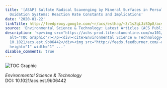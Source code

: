 ```yaml
---
title: '[ASAP] Sulfate Radical Scavenging by Mineral Surfaces in Persulfate-Driven
  Oxidation Systems: Reaction Rate Constants and Implications'
date: '2020-01-22'
linkTitle: http://feedproxy.google.com/~r/acs/esthag/~3/1sZqLJiSDp8/acs.est.9b06442
source: 'Environmental Science & Technology: Latest Articles (ACS Publications)'
description: '<p><img src="https://achs-prod.literatumonline.com/na101/home/literatum/publisher/achs/journals/content/esthag/0/esthag.ahead-of-print/acs.est.9b06442/20200122/images/medium/es9b06442_0003.gif"
  alt="TOC Graphic"/></p><div><cite>Environmental Science & Technology</cite></div><div>DOI:
  10.1021/acs.est.9b06442</div><img src="http://feeds.feedburner.com/~r/acs/esthag/~4/1sZqLJiSDp8"
  height="1" width="1" ...'
disable_comments: true
---
```

<p><img src="https://achs-prod.literatumonline.com/na101/home/literatum/publisher/achs/journals/content/esthag/0/esthag.ahead-of-print/acs.est.9b06442/20200122/images/medium/es9b06442_0003.gif" alt="TOC Graphic"/></p><div><cite>Environmental Science & Technology</cite></div><div>DOI: 10.1021/acs.est.9b06442</div><img src="http://feeds.feedburner.com/~r/acs/esthag/~4/1sZqLJiSDp8" height="1" width="1" ...